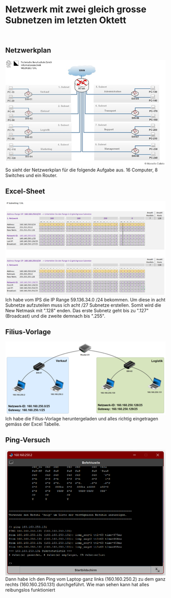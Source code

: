 # Netzwerk mit zwei gleich grosse Subnetzen im letzten Oktett

<br>

## Netzwerkplan

<img src="../../Bilder/P2 Bild1.jpg">
So sieht der Netzwerkplan für die folgende Aufgabe aus. 16 Computer, 8 Switches und ein Router.

<br>

## Excel-Sheet

<img src="../../Bilder/P1 Bild2.png">
Ich habe vom IPS die IP Range 59.136.34.0 /24 bekommen. Um diese in acht Subnetze aufzuteilen muss ich acht /27 Subnetze erstellen. Somit wird die New Netmask mit ".128" enden. Das erste Subnetz geht bis zu ".127" (Broadcast) und die zweite demnach bis ".255".

<br>

## Filius-Vorlage
<img src="../../Bilder/P1 Bild3.png">
Ich habe die Filius-Vorlage heruntergeladen und alles richtig eingetragen gemäss der Excel Tabelle.

<br>

## Ping-Versuch
<img src="../../Bilder/P1 Bild4.png">
Dann habe ich den Ping vom Laptop ganz links (160.160.250.2) zu dem ganz rechts (160.160.250.131) durchgeführt. Wie man sehen kann hat alles reibungslos funktioniert
